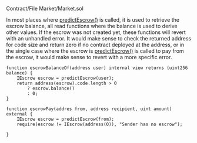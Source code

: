 Contract/File Market/Market.sol

In most places where [predictEscrow()](https://github.com/code-423n4/2022-10-inverse/blob/3e81f0f5908ea99b36e6ab72f13488bbfe622183/src/Market.sol#L292) is called, it is used to retrieve the escrow balance, all read functions where the balance is used to derive other values. If the escrow was not created yet, these functions will revert with an unhandled error. It would make sense to check the returned address for code size and return zero if no contract deployed at the address, or in the single case where the escrow is [predictEscrow()](https://github.com/code-423n4/2022-10-inverse/blob/3e81f0f5908ea99b36e6ab72f13488bbfe622183/src/Market.sol#L292) is called to pay from the escrow, it would make sense to revert with a more specific error.

```solidity
function escrowBalanceOf(address user) internal view returns (uint256 balance) {
	IEscrow escrow = predictEscrow(user);
	return address(escrow).code.length > 0 
		? escrow.balance() 
		: 0;
}

function escrowPay(addres from, address recipient, uint amount) external {
	IEscrow escrow = predictEscrow(from);
	require(escrow != IEscrow(address(0)), "Sender has no escrow");
	
}

```
